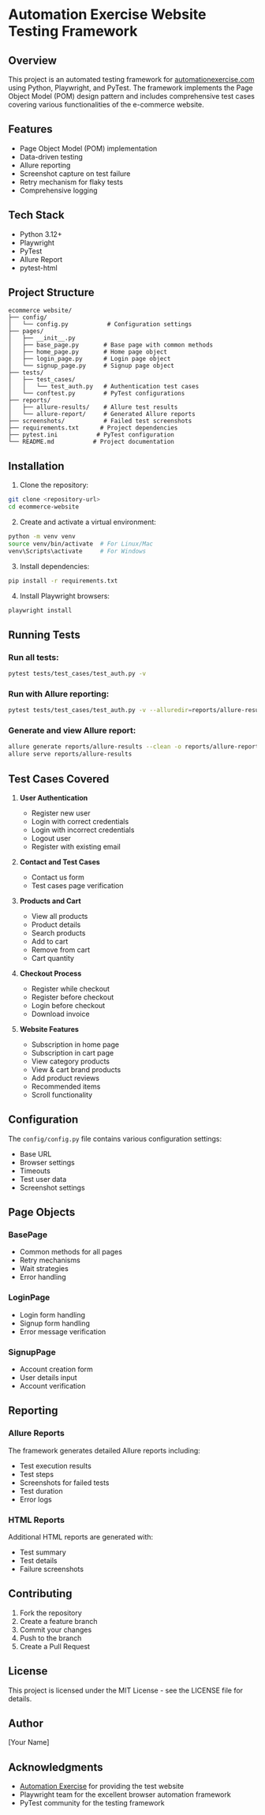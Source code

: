 # Automation Exercise Website Testing Framework

## Overview
This project is an automated testing framework for [automationexercise.com](https://www.automationexercise.com) using Python, Playwright, and PyTest. The framework implements the Page Object Model (POM) design pattern and includes comprehensive test cases covering various functionalities of the e-commerce website.

## Features
- Page Object Model (POM) implementation
- Data-driven testing
- Allure reporting
- Screenshot capture on test failure
- Retry mechanism for flaky tests
- Comprehensive logging

## Tech Stack
- Python 3.12+
- Playwright
- PyTest
- Allure Report
- pytest-html

## Project Structure
```
ecommerce website/
├── config/
│   └── config.py           # Configuration settings
├── pages/
│   ├── __init__.py
│   ├── base_page.py       # Base page with common methods
│   ├── home_page.py       # Home page object
│   ├── login_page.py      # Login page object
│   └── signup_page.py     # Signup page object
├── tests/
│   ├── test_cases/
│   │   └── test_auth.py   # Authentication test cases
│   └── conftest.py        # PyTest configurations
├── reports/
│   ├── allure-results/    # Allure test results
│   └── allure-report/     # Generated Allure reports
├── screenshots/           # Failed test screenshots
├── requirements.txt      # Project dependencies
├── pytest.ini           # PyTest configuration
└── README.md           # Project documentation
```

## Installation

1. Clone the repository:
```bash
git clone <repository-url>
cd ecommerce-website
```

2. Create and activate a virtual environment:
```bash
python -m venv venv
source venv/bin/activate  # For Linux/Mac
venv\Scripts\activate     # For Windows
```

3. Install dependencies:
```bash
pip install -r requirements.txt
```

4. Install Playwright browsers:
```bash
playwright install
```

## Running Tests

### Run all tests:
```bash
pytest tests/test_cases/test_auth.py -v
```

### Run with Allure reporting:
```bash
pytest tests/test_cases/test_auth.py -v --alluredir=reports/allure-results
```

### Generate and view Allure report:
```bash
allure generate reports/allure-results --clean -o reports/allure-report
allure serve reports/allure-results
```

## Test Cases Covered

1. **User Authentication**
   - Register new user
   - Login with correct credentials
   - Login with incorrect credentials
   - Logout user
   - Register with existing email

2. **Contact and Test Cases**
   - Contact us form
   - Test cases page verification

3. **Products and Cart**
   - View all products
   - Product details
   - Search products
   - Add to cart
   - Remove from cart
   - Cart quantity

4. **Checkout Process**
   - Register while checkout
   - Register before checkout
   - Login before checkout
   - Download invoice

5. **Website Features**
   - Subscription in home page
   - Subscription in cart page
   - View category products
   - View & cart brand products
   - Add product reviews
   - Recommended items
   - Scroll functionality

## Configuration

The `config/config.py` file contains various configuration settings:
- Base URL
- Browser settings
- Timeouts
- Test user data
- Screenshot settings

## Page Objects

### BasePage
- Common methods for all pages
- Retry mechanisms
- Wait strategies
- Error handling

### LoginPage
- Login form handling
- Signup form handling
- Error message verification

### SignupPage
- Account creation form
- User details input
- Account verification

## Reporting

### Allure Reports
The framework generates detailed Allure reports including:
- Test execution results
- Test steps
- Screenshots for failed tests
- Test duration
- Error logs

### HTML Reports
Additional HTML reports are generated with:
- Test summary
- Test details
- Failure screenshots

## Contributing
1. Fork the repository
2. Create a feature branch
3. Commit your changes
4. Push to the branch
5. Create a Pull Request

## License
This project is licensed under the MIT License - see the LICENSE file for details.

## Author
[Your Name]

## Acknowledgments
- [Automation Exercise](https://www.automationexercise.com) for providing the test website
- Playwright team for the excellent browser automation framework
- PyTest community for the testing framework 